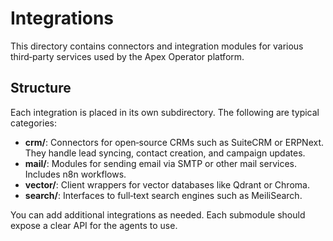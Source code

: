 # Integrations

This directory contains connectors and integration modules for various third‑party services used by the Apex Operator platform.

## Structure

Each integration is placed in its own subdirectory. The following are typical categories:

- **crm/**: Connectors for open‑source CRMs such as SuiteCRM or ERPNext. They handle lead syncing, contact creation, and campaign updates.
- **mail/**: Modules for sending email via SMTP or other mail services. Includes n8n workflows.
- **vector/**: Client wrappers for vector databases like Qdrant or Chroma.
- **search/**: Interfaces to full‑text search engines such as MeiliSearch.

You can add additional integrations as needed. Each submodule should expose a clear API for the agents to use.
